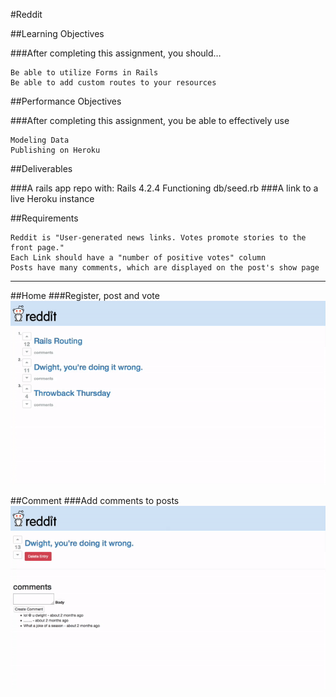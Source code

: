 #Reddit

##Learning Objectives

###After completing this assignment, you should…

    Be able to utilize Forms in Rails
    Be able to add custom routes to your resources

##Performance Objectives

###After completing this assignment, you be able to effectively use

    Modeling Data
    Publishing on Heroku


##Deliverables

###A rails app repo with:
        Rails 4.2.4
        Functioning db/seed.rb
###A link to a live Heroku instance

##Requirements

    Reddit is "User-generated news links. Votes promote stories to the front page."
    Each Link should have a "number of positive votes" column
    Posts have many comments, which are displayed on the post's show page
_______________________________________

##Home
###Register, post and vote
![Alt text](/info/home.gif?raw=true)

##Comment
###Add comments to posts
![Alt text](/info/comment.gif?raw=true)

